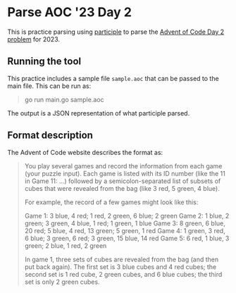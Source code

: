 # Parse AOC '23 Day 2

This is practice parsing using
[participle](https://github.com/alecthomas/participle) to parse the
[Advent of Code Day 2 problem](https://adventofcode.com/2023/day/2) for 2023.

## Running the tool

This practice includes a sample file `sample.aoc` that can be passed to the main
file. This can be run as:

> go run main.go sample.aoc

The output is a JSON representation of what participle parsed.

## Format description

The Advent of Code website describes the format as:

> You play several games and record the information from each game (your puzzle
> input). Each game is listed with its ID number (like the 11 in Game 11: ...)
> followed by a semicolon-separated list of subsets of cubes that were revealed
> from the bag (like 3 red, 5 green, 4 blue).
>
> For example, the record of a few games might look like this:
>
> Game 1: 3 blue, 4 red; 1 red, 2 green, 6 blue; 2 green Game 2: 1 blue, 2
> green; 3 green, 4 blue, 1 red; 1 green, 1 blue Game 3: 8 green, 6 blue, 20
> red; 5 blue, 4 red, 13 green; 5 green, 1 red Game 4: 1 green, 3 red, 6 blue; 3
> green, 6 red; 3 green, 15 blue, 14 red Game 5: 6 red, 1 blue, 3 green; 2 blue,
> 1 red, 2 green
>
> In game 1, three sets of cubes are revealed from the bag (and then put back
> again). The first set is 3 blue cubes and 4 red cubes; the second set is 1 red
> cube, 2 green cubes, and 6 blue cubes; the third set is only 2 green cubes.
